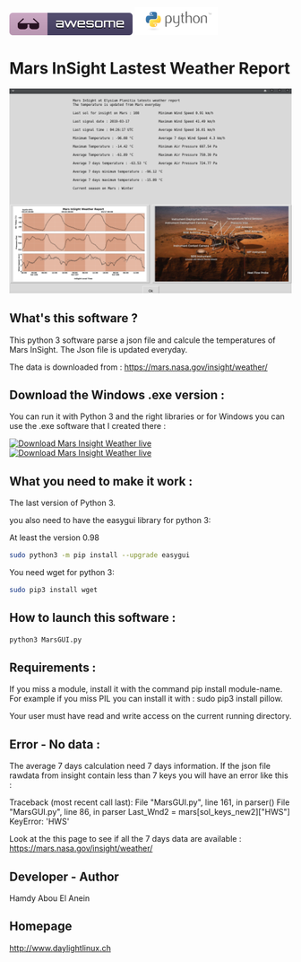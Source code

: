 ![Awesome](awesome.svg) ![Python](python.png)  

# Mars InSight Lastest Weather Report

![Screenshot](screenshot7.png)

## What's this software ?  

This python 3 software parse a json file and calcule the temperatures of Mars InSight. The Json file is updated everyday.

The data is downloaded from : https://mars.nasa.gov/insight/weather/

## Download the Windows .exe version :

You can run it with Python 3 and the right libraries or for Windows you can use the .exe software that I created there :

[![Download Mars Insight Weather live](https://img.shields.io/sourceforge/dm/mars-insight-weather-live.svg)](https://sourceforge.net/projects/mars-insight-weather-live/files/latest/download)
[![Download Mars Insight Weather live](https://a.fsdn.com/con/app/sf-download-button)](https://sourceforge.net/projects/mars-insight-weather-live/files/latest/download)

## What you need to make it work :  

The last version of Python 3.

you also need to have the easygui library for python 3:

At least the version 0.98

```sh
sudo python3 -m pip install --upgrade easygui 
```
You need wget for python 3:


```sh
sudo pip3 install wget
```

## How to launch this software :  

```sh
python3 MarsGUI.py
```  

## Requirements :

If you miss a module, install it with the command pip install module-name. For example if you miss PIL you can install it with : sudo pip3 install pillow.

Your user must have read and write access on the current running 
directory.

## Error - No data :

The average 7 days calculation need 7 days information. If the json file rawdata from insight contain less than 7 keys you will have an error like this :

Traceback (most recent call last):
  File "MarsGUI.py", line 161, in <module>
    parser()
  File "MarsGUI.py", line 86, in parser
    Last_Wnd2 = mars[sol_keys_new2]["HWS"]
KeyError: 'HWS'

Look at the this page to see if all the 7 days data are available : https://mars.nasa.gov/insight/weather/
## Developer - Author

Hamdy Abou El Anein

## Homepage

http://www.daylightlinux.ch 
